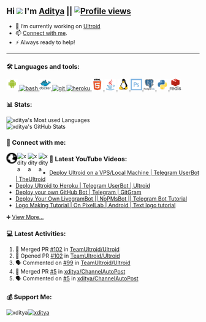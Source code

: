 ## Hi <img src="https://raw.githubusercontent.com/MartinHeinz/MartinHeinz/master/wave.gif" width="25px"> I'm [Aditya](https://xditya.me) || [![Profile views](https://komarev.com/ghpvc/?username=xditya&label=Profile%20views)](https://github.com/xditya)

- 💫 I’m currently working on [Ultroid](https://github.com/TeamUltroid)
- 📫 [Connect with me](#-connect-with-me).
- ⚡ Always ready to help!
---


### 🛠️ Languages and tools:
<p align="left"> <a href="https://developer.android.com" target="_blank"> <img src="https://raw.githubusercontent.com/devicons/devicon/master/icons/android/android-original-wordmark.svg" alt="android" width="30" height="30"/> </a> <a href="https://www.gnu.org/software/bash/" target="_blank"> <img src="https://www.vectorlogo.zone/logos/gnu_bash/gnu_bash-icon.svg" alt="bash" width="30" height="30"/> </a> <a href="https://www.docker.com/" target="_blank"> <img src="https://raw.githubusercontent.com/devicons/devicon/master/icons/docker/docker-original-wordmark.svg" alt="docker" width="30" height="30"/> </a> <a href="https://git-scm.com/" target="_blank"> <img src="https://www.vectorlogo.zone/logos/git-scm/git-scm-icon.svg" alt="git" width="30" height="30"/> </a> <a href="https://heroku.com" target="_blank"> <img src="https://www.vectorlogo.zone/logos/heroku/heroku-icon.svg" alt="heroku" width="30" height="30"/> </a> <a href="https://www.w3.org/html/" target="_blank"> <img src="https://raw.githubusercontent.com/devicons/devicon/master/icons/html5/html5-original-wordmark.svg" alt="html5" width="30" height="30"/> </a> <a href="https://www.java.com" target="_blank"> <img src="https://raw.githubusercontent.com/devicons/devicon/master/icons/java/java-original.svg" alt="java" width="30" height="30"/> </a> <a href="https://www.linux.org/" target="_blank"> <img src="https://raw.githubusercontent.com/devicons/devicon/master/icons/linux/linux-original.svg" alt="linux" width="30" height="30"/> </a> <a href="https://www.photoshop.com/en" target="_blank"> <img src="https://raw.githubusercontent.com/devicons/devicon/master/icons/photoshop/photoshop-line.svg" alt="photoshop" width="30" height="30"/> </a> <a href="https://www.postgresql.org" target="_blank"> <img src="https://raw.githubusercontent.com/devicons/devicon/master/icons/postgresql/postgresql-original-wordmark.svg" alt="postgresql" width="30" height="30"/> </a> <a href="https://www.python.org" target="_blank"> <img src="https://raw.githubusercontent.com/devicons/devicon/master/icons/python/python-original.svg" alt="python" width="30" height="30"/> </a> <a href="https://redis.io" target="_blank"> <img src="https://raw.githubusercontent.com/devicons/devicon/master/icons/redis/redis-original-wordmark.svg" alt="redis" width="30" height="30"/> </a> </p>


### 📊 Stats:

<img align="left" alt="xditya's Most used Languages" src="https://github-readme-stats.vercel.app/api?username=xditya&show_icons=true&include_all_commits=true&theme=tokyonight&cache_seconds=86400t" />
</br>
<img align="centre" alt="xditya's GitHub Stats" src="https://github-readme-stats.vercel.app/api/top-langs?username=xditya&show_icons=true&theme=tokyonight&locale=en&layout=compact" />
</br>

### 🔗 Connect with me:

<a href="https://xditya.me"><img align="left" alt="https://xditya.me" width="28px" src="https://raw.githubusercontent.com/iconic/open-iconic/master/svg/globe.svg" /></a> 
<a href="https://youtube.com/xditya"><img align="left" alt="xditya" width="28px" src="https://cdn.jsdelivr.net/npm/simple-icons@v3/icons/youtube.svg" /></a> 
<a href="https://telegram.dog/xditya"><img align="left" alt="xditya" width="28px" src="https://cdn.jsdelivr.net/npm/simple-icons@v3/icons/telegram.svg" /></a> 
<a href="https://twitter.com/its_xditya"><img align="left" alt="xditya" width="28px" src="https://cdn.jsdelivr.net/npm/simple-icons@v3/icons/twitter.svg" /></a> 


### 🎥 Latest YouTube Videos:
<!-- YouTube:START -->
- [Deploy Ultroid on a VPS/Local Machine | Telegram UserBot | TheUltroid](https://www.youtube.com/watch?v=QfdZiQEWmSo)
- [Deploy Ultroid to Heroku | Telegram UserBot | Ultroid](https://www.youtube.com/watch?v=9wF7k9qA0Q4)
- [Deploy your own GitHub Bot | Telegram | GitGram](https://www.youtube.com/watch?v=mp3oTG8DC58)
- [Deploy Your Own LivegramBot || NoPMsBot || Telegram Bot Tutorial](https://www.youtube.com/watch?v=scFG1Vg_pEo)
- [Logo Making Tutorial | On PixelLab | Android | Text logo tutorial](https://www.youtube.com/watch?v=kuDGBrpnXKk)
<!-- YouTube:END -->

➕ [View More...](https://youtube.com/xditya)


### 💻 Latest Activities:
<!--START_SECTION:activity-->
1. 🎉 Merged PR [#102](https://github.com/TeamUltroid/Ultroid/pull/102) in [TeamUltroid/Ultroid](https://github.com/TeamUltroid/Ultroid)
2. 💪 Opened PR [#102](https://github.com/TeamUltroid/Ultroid/pull/102) in [TeamUltroid/Ultroid](https://github.com/TeamUltroid/Ultroid)
3. 🗣 Commented on [#99](https://github.com/TeamUltroid/Ultroid/issues/99) in [TeamUltroid/Ultroid](https://github.com/TeamUltroid/Ultroid)
4. 🎉 Merged PR [#5](https://github.com/xditya/ChannelAutoPost/pull/5) in [xditya/ChannelAutoPost](https://github.com/xditya/ChannelAutoPost)
5. 🗣 Commented on [#5](https://github.com/xditya/ChannelAutoPost/issues/5) in [xditya/ChannelAutoPost](https://github.com/xditya/ChannelAutoPost)
<!--END_SECTION:activity-->


### 💰 Support Me:
<a href="https://ko-fi.com/xditya"><img height="30" style="border:0px;height:30px;" align="left" alt="xditya" src="https://az743702.vo.msecnd.net/cdn/kofi3.png?v=0" /></a> 

<a href="https://www.paypal.me/xditya7"><img height="30" style="border:0px;height:30px;" align="centre" alt="xditya" src="https://cdn.rawgit.com/twolfson/paypal-github-button/1.0.0/dist/button.svg" /></a>
</br>
